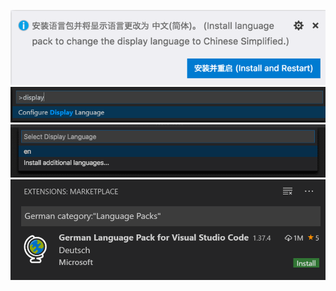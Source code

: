 ![lang-pack-recommendation.png](./assets/DisplayLanguage/lang-pack-recommendation.png)
![configure-language-command.png](./assets/DisplayLanguage/configure-language-command.png)
![installed-languages-list.png](./assets/DisplayLanguage/installed-languages-list.png)
![german-language-pack.png](./assets/DisplayLanguage/german-language-pack.png)
